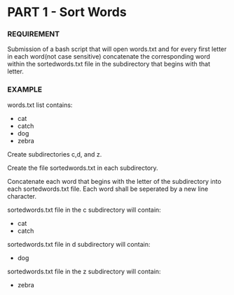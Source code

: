 # PART 1 - Sort Words

### REQUIREMENT
Submission of a bash script that will open words.txt and for every first letter in each word(not case sensitive) concatenate the corresponding word within the sortedwords.txt file in the subdirectory that begins with that letter.

### EXAMPLE
words.txt list contains:

- cat
- catch
- dog
- zebra

Create subdirectories c,d, and z.

Create the file sortedwords.txt in each subdirectory.

Concatenate each word that begins with the letter of the subdirectory into each sortedwords.txt file. Each word shall be seperated by a new line character.

sortedwords.txt file in the c subdirectory will contain: 

- cat
- catch

sortedwords.txt file in d subdirectory will contain: 

- dog

sortedwords.txt file in the z subdirectory will contain:

- zebra
